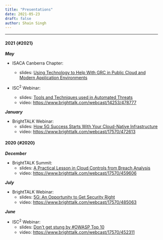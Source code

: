 ```yaml
---
title: "Presentations"
date: 2021-05-23
draft: false
author: Shain Singh
---
```


<hr />

#### 2021 {#2021}

**_May_**
- ISACA Canberra Chapter: 
  - slides: [Using Technology to Help With GRC in Public Cloud and Modern Application Environments](/files/ISACA%20Canberra%20-%20Using%20Technology%20to%20Help%20With%20GRC%20in%20Public%20Cloud%20and%20Modern%20Application%20Environments%20[May%202021].pdf)

- ISC<sup>2</sup> Webinar: 
  - slides: [Tools and Techniques used in Automated Threats](/files/ISC2%20Webinar%20-%20Tools%20and%20Techniques%20used%20in%20Automated%20Threats%20[May%202021].pdf)
  - video: https://www.brighttalk.com/webcast/14253/478777

**_January_**
- BrightTALK Webinar: 
  - slides: [How 5G Success Starts With Your Cloud-Native Infrastructure](/files/Brighttalk%20Webinar%20-%20How%205G%20Success%20Starts%20With%20Your%20Cloud-Native%20Infrastructure%20[January%202021].pdf)
  - video: https://www.brighttalk.com/webcast/17570/472613

#### 2020 {#2020}

**_December_**
- BrightTALK Summit: 
  - slides: [A Practical Lesson in Cloud Controls from Breach Analysis](/files/Brightalk%20Summit%20-%20A%20Practical%20Lesson%20in%20Cloud%20Controls%20from%20Breach%20Analysis%20[Dec%202020].pdf)
  - video: https://www.brighttalk.com/webcast/17570/459606

**_July_**
- BrightTALK Webinar: 
  - slides: [5G: An Opportunity to Get Security Right](/files/Brighttalk%20Webinar%20-%205G:%20The%20Opportunity%20to%20Get%20Security%20Right%20[July%202020].pdf)
  - video: https://www.brighttalk.com/webcast/17570/485063

**_June_**
- ISC<sup>2</sup> Webinar: 
  - slides: [Don\'t get stung by #OWASP Top 10](/files/ISC2%20Webinar%20-%20Don%27t%20get%20stung%20by%20OWASP%20Top%2010%20[June%202020].pdf)
  - video: https://www.brighttalk.com/webcast/17570/452311
